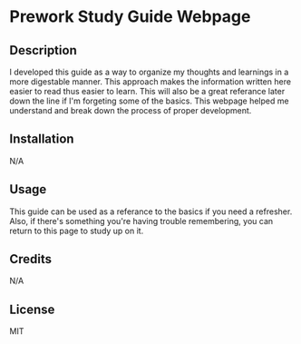 # Prework Study Guide Webpage

## Description

I developed this guide as a way to organize my thoughts and learnings in a more digestable manner. This approach makes the information
written here easier to read thus easier to learn. This will also be a great referance later down the line if I'm forgeting some of the basics.
This webpage helped me understand and break down the process of proper development. 

## Installation

N/A

## Usage

This guide can be used as a referance to the basics if you need a refresher. Also, if there's something you're having trouble remembering,
you can return to this page to study up on it.

## Credits

N/A

## License

MIT
